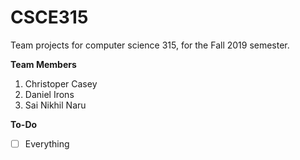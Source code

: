 # CSCE315
Team projects for computer science 315, for the Fall 2019 semester.

**Team Members**
1. Christoper Casey
2. Daniel Irons
3. Sai Nikhil Naru

**To-Do**
- [ ] Everything

